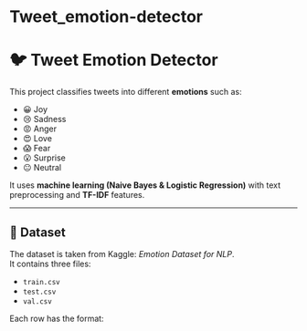 # Tweet_emotion-detector
# 🐦 Tweet Emotion Detector

This project classifies tweets into different **emotions** such as:
- 😀 Joy
- 😢 Sadness
- 😡 Anger
- 😍 Love
- 😱 Fear
- 😮 Surprise
- 😐 Neutral

It uses **machine learning (Naive Bayes & Logistic Regression)** with text preprocessing and **TF-IDF** features.

---

## 📂 Dataset
The dataset is taken from Kaggle: *Emotion Dataset for NLP*.  
It contains three files:
- `train.csv`
- `test.csv`
- `val.csv`

Each row has the format:
